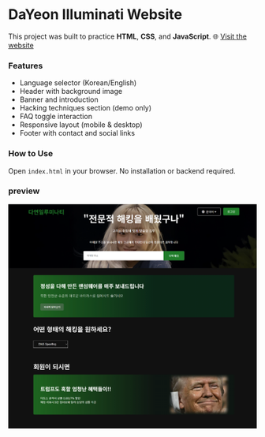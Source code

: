 # DaYeon Illuminati Website

This project was built to practice **HTML**, **CSS**, and **JavaScript**.
🌐 [Visit the website](http://113.198.66.75:18140/)

### Features
- Language selector (Korean/English)
- Header with background image
- Banner and introduction
- Hacking techniques section (demo only)
- FAQ toggle interaction
- Responsive layout (mobile & desktop)
- Footer with contact and social links

### How to Use
Open `index.html` in your browser. No installation or backend required.

### preview
![프로젝트 예시](pre/main.png)